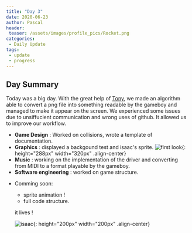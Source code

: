 ```yaml
---
title: "Day 3"
date: 2020-06-23
author: Pascal
header:
 teaser: /assets/images/profile_pics/Rocket.png
categories: 
 - Daily Update
tags:
 - update
 - progress
---
```


## Day Summary

Today was a big day. With the great help of [Tony](https://github.com/ChatPion), we made an algorithm  able to convert a png file into something readable by the gameboy and managed to make it appear on the screen.
We experienced some issues due to unsiffucient communication and wrong uses of github. It allowed us to improve our workflow.

  - **Game Design** : 
  Worked on collisions, wrote a template of documentation.
  - **Graphics** : 
  displayed a backgound test and isaac's sprite.
  ![first look](../../assets/images/first_sprite.png){: height="288px" width="320px" .align-center}
  - **Music** :
  working on the implementation of the driver and converting from MIDI to a format playable by the gameboy.
  - **Software engineering** :
  worked on game structure.
  

* Comming soon:
  - sprite animation !
  - full code structure.
  
  it lives !
  
  
  ![isaac](../../assets/images/graphics1/isaac.gif){: height="200px" width="200px" .align-center}

